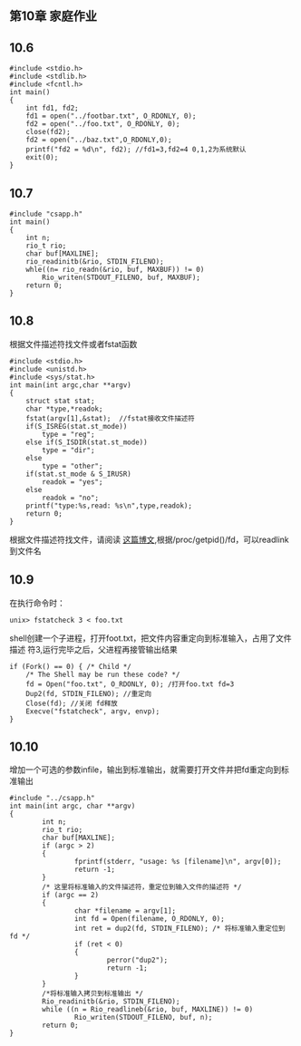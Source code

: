 ## 第10章 家庭作业

## 10.6

    #include <stdio.h>
    #include <stdlib.h>
    #include <fcntl.h>
    int main()
    {
        int fd1, fd2;
        fd1 = open("../footbar.txt", O_RDONLY, 0);
        fd2 = open("../foo.txt", O_RDONLY, 0);
        close(fd2);
        fd2 = open("../baz.txt",O_RDONLY,0);
        printf("fd2 = %d\n", fd2); //fd1=3,fd2=4 0,1,2为系统默认
        exit(0);
    }

## 10.7

    #include "csapp.h"
    int main()
    {
        int n;
        rio_t rio;
        char buf[MAXLINE];
        rio_readinitb(&rio, STDIN_FILENO);
        whle((n= rio_readn(&rio, buf, MAXBUF)) != 0)
            Rio_writen(STDOUT_FILENO, buf, MAXBUF);
        return 0;
    }

## 10.8
根据文件描述符找文件或者fstat函数

    #include <stdio.h>
    #include <unistd.h>
    #include <sys/stat.h>
    int main(int argc,char **argv)
    {
        struct stat stat;
        char *type,*readok;
        fstat(argv[1],&stat);  //fstat接收文件描述符
        if(S_ISREG(stat.st_mode))
            type = "reg";
        else if(S_ISDIR(stat.st_mode))
            type = "dir";
        else 
            type = "other";
        if(stat.st_mode & S_IRUSR)
            readok = "yes";
        else
            readok = "no";
        printf("type:%s,read: %s\n",type,readok);
        return 0;
    }

根据文件描述符找文件，请阅读 [这篇博文](http://daige.me/2014/09/get-the-path-of-a-process/),根据/proc/getpid()/fd，可以readlink到文件名

## 10.9
在执行命令时：  

    unix> fstatcheck 3 < foo.txt

shell创建一个子进程，打开foot.txt，把文件内容重定向到标准输入，占用了文件描述
符3,运行完毕之后，父进程再接管输出结果

    if (Fork() == 0) { /* Child */
        /* The Shell may be run these code? */
        fd = Open("foo.txt", O_RDONLY, 0); /打开foo.txt fd=3
        Dup2(fd, STDIN_FILENO); //重定向
        Close(fd); //关闭 fd释放
        Execve("fstatcheck", argv, envp);
    }

## 10.10
增加一个可选的参数infile，输出到标准输出，就需要打开文件并把fd重定向到标准输出

    #include "../csapp.h"
    int main(int argc, char **argv)
    {
            int n;
            rio_t rio;
            char buf[MAXLINE];
            if (argc > 2) 
            {
                    fprintf(stderr, "usage: %s [filename]\n", argv[0]);
                    return -1;
            }
            /* 这里将标准输入的文件描述符，重定位到输入文件的描述符 */
            if (argc == 2) 
            {
                    char *filename = argv[1];
                    int fd = Open(filename, O_RDONLY, 0);
                    int ret = dup2(fd, STDIN_FILENO); /* 将标准输入重定位到 fd */
                    if (ret < 0) 
                    {
                            perror("dup2");
                            return -1;
                    }
            }
            /*将标准输入拷贝到标准输出 */
            Rio_readinitb(&rio, STDIN_FILENO);
            while ((n = Rio_readlineb(&rio, buf, MAXLINE)) != 0)
                    Rio_writen(STDOUT_FILENO, buf, n);
            return 0;
    }


